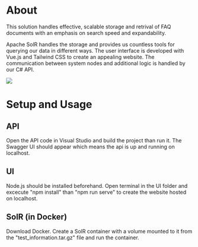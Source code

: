 # About


This solution handles effective, scalable storage and retrival of FAQ documents with an emphasis on search speed and expandability. 

Apache SolR handles the storage and provides us countless tools for querying our data in different ways. The user interface is developed with Vue.js and Tailwind CSS to create an appealing website. The communication between system nodes and additional logic is handled by our C# API. 


![](https://github.com/paripasd/Streamlining-processes/blob/main/readme%20demo.gif)


# Setup and Usage


## API

Open the API code in Visual Studio and build the project than run it. The Swagger UI should appear which means the api is up and running on localhost.


## UI

Node.js should be installed beforehand.
Open terminal in the UI folder and excecute "npm install" than "npm run serve" to create the website hosted on localhost.


## SolR (in Docker)
Download Docker. Create a SolR container with a volume mounted to it from the "test_information.tar.gz" file and run the container.
